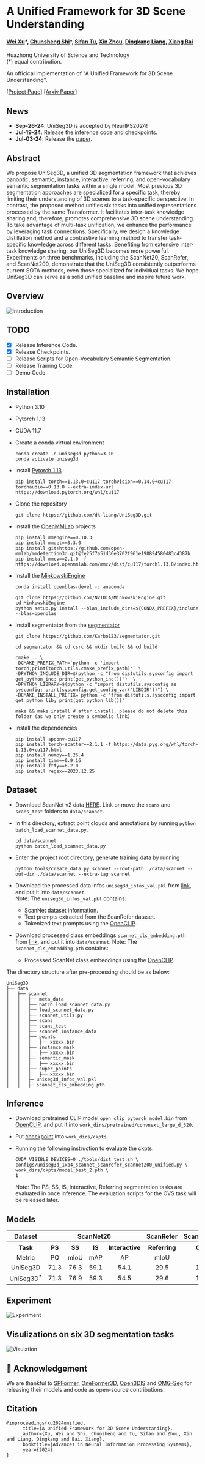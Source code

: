 # A Unified Framework for 3D Scene Understanding

#### [Wei Xu](https://scholar.google.com.hk/citations?hl=zh-CN&user=oMvFn0wAAAAJ)</sup>\*, [Chunsheng Shi](https://github.com/chunshengshi)</sup>\*, [Sifan Tu](https://github.com/SamorsetTuska), [Xin Zhou](https://lmd0311.github.io/), [Dingkang Liang](https://scholar.google.com/citations?user=Tre69v0AAAAJ&hl=zh-CN), [Xiang Bai](https://scholar.google.com/citations?user=UeltiQ4AAAAJ&hl=zh-CN)
Huazhong University of Science and Technology<br>
(*) equal contribution.

An officical implementation of "A Unified Framework for 3D Scene Understanding".<br>

[[Project Page](https://dk-liang.github.io/UniSeg3D/)]  [[Arxiv Paper](https://arxiv.org/abs/2407.03263)]

## News
- **Sep-26-24**: UniSeg3D is accepted by NeurIPS2024!
- **Jul-19-24**: Release the inference code and checkpoints.
- **Jul-03-24**: Release the [paper](https://arxiv.org/abs/2407.03263).

## Abstract
We propose UniSeg3D, a unified 3D segmentation framework that achieves panoptic, semantic, instance, interactive, referring, and open-vocabulary semantic segmentation tasks within a single model. Most previous 3D segmentation approaches are specialized for a specific task, thereby limiting their understanding of 3D scenes to a task-specific perspective. In contrast, the proposed method unifies six tasks into unified representations processed by the same Transformer. It facilitates inter-task knowledge sharing and, therefore, promotes comprehensive 3D scene understanding. To take advantage of multi-task unification, we enhance the performance by leveraging task connections. Specifically, we design a knowledge distillation method and a contrastive learning method to transfer task-specific knowledge across different tasks. Benefiting from extensive inter-task knowledge sharing, our UniSeg3D becomes more powerful. Experiments on three benchmarks, including the ScanNet20, ScanRefer, and ScanNet200, demonstrate that the UniSeg3D consistently outperforms current SOTA methods, even those specialized for individual tasks. We hope UniSeg3D can serve as a solid unified baseline and inspire future work.

## Overview
![Introduction](content/introduction.png)

## TODO
- [x] Release Inference Code.
- [x] Release Checkpoints.
- [ ] Release Scripts for Open-Vocabulary Semantic Segmentation.
- [ ] Release Training Code.
- [ ] Demo Code.

## Installation

- Python 3.10
- Pytorch 1.13
- CUDA 11.7

- Create a conda virtual environment
  ```
  conda create -n uniseg3d python=3.10
  conda activate uniseg3d
  ```
- Install [Pytorch 1.13](https://pytorch.org/)
  ```
  pip install torch==1.13.0+cu117 torchvision==0.14.0+cu117 torchaudio==0.13.0 --extra-index-url https://download.pytorch.org/whl/cu117
  ```

- Clone the repository
  ```
  git clone https://github.com/dk-liang/UniSeg3D.git
  ```

- Install the [OpenMMLab](https://github.com/open-mmlab) projects
  ```
  pip install mmengine==0.10.3
  pip install mmdet==3.3.0
  pip install git+https://github.com/open-mmlab/mmdetection3d.git@fe25f7a51d36e3702f961e198894580d83c4387b
  pip install mmcv==2.1.0 -f https://download.openmmlab.com/mmcv/dist/cu117/torch1.13.0/index.html
  ```

- Install the [MinkowskiEngine](https://github.com/NVIDIA/MinkowskiEngine)
  ```
  conda install openblas-devel -c anaconda

  git clone https://github.com/NVIDIA/MinkowskiEngine.git
  cd MinkowskiEngine
  python setup.py install --blas_include_dirs=${CONDA_PREFIX}/include --blas=openblas
  ```

- Install segmentator from the [segmentator](https://github.com/Karbo123/segmentator)
  ```
  git clone https://github.com/Karbo123/segmentator.git

  cd segmentator && cd csrc && mkdir build && cd build

  cmake .. \
  -DCMAKE_PREFIX_PATH=`python -c 'import torch;print(torch.utils.cmake_prefix_path)'` \
  -DPYTHON_INCLUDE_DIR=$(python -c "from distutils.sysconfig import get_python_inc; print(get_python_inc())")  \
  -DPYTHON_LIBRARY=$(python -c "import distutils.sysconfig as sysconfig; print(sysconfig.get_config_var('LIBDIR'))") \
  -DCMAKE_INSTALL_PREFIX=`python -c 'from distutils.sysconfig import get_python_lib; print(get_python_lib())'` 

  make && make install # after install, please do not delete this folder (as we only create a symbolic link)
  ```

- Install the dependencies
  ```
  pip install spconv-cu117
  pip install torch-scatter==2.1.1 -f https://data.pyg.org/whl/torch-1.13.0+cu117.html
  pip install numpy==1.26.4
  pip install timm==0.9.16
  pip install ftfy==6.2.0
  pip install regex==2023.12.25
  ```

## Dataset

- Download ScanNet v2 data [HERE](https://github.com/ScanNet/ScanNet). Link or move the `scans` and `scans_test` folders to `data/scannet`.

- In this directory, extract point clouds and annotations by running `python batch_load_scannet_data.py`.
  ```
  cd data/scannet
  python batch_load_scannet_data.py
  ```

- Enter the project root directory, generate training data by running
  ```
  python tools/create_data.py scannet --root-path ./data/scannet --out-dir ./data/scannet --extra-tag scannet
  ```

- Download the processed data infos `uniseg3d_infos_val.pkl` from [link](https://github.com/dk-liang/UniSeg3D/releases/download/v1.0/uniseg3d_infos_val.pkl), and put it into `data/scannet`.<br>
  Note: The `uniseg3d_infos_val.pkl` contains:
  - ScanNet dataset information.
  - Text prompts extracted from the ScanRefer dataset.
  - Tokenized text prompts using the [OpenCLIP](https://github.com/lxtGH/OMG-Seg/tree/main/ext/open_clip).

- Download processed class embeddings `scannet_cls_embedding.pth` from [link](https://github.com/dk-liang/UniSeg3D/releases/download/v1.0/scannet_cls_embedding.pth), and put it into `data/scannet`.
  Note: The `scannet_cls_embedding.pth` contains:
  - Processed ScanNet class embeddings using the [OpenCLIP](https://github.com/lxtGH/OMG-Seg/tree/main/ext/open_clip).

The directory structure after pre-processing should be as below:
```
UniSeg3D
├── data
│   ├── scannet
│   │   ├── meta_data
│   │   ├── batch_load_scannet_data.py
│   │   ├── load_scannet_data.py
│   │   ├── scannet_utils.py
│   │   ├── scans
│   │   ├── scans_test
│   │   ├── scannet_instance_data
│   │   ├── points
│   │   │   ├── xxxxx.bin
│   │   ├── instance_mask
│   │   │   ├── xxxxx.bin
│   │   ├── semantic_mask
│   │   │   ├── xxxxx.bin
│   │   ├── super_points
│   │   │   ├── xxxxx.bin
│   │   ├─ uniseg3d_infos_val.pkl
│   │   ├─ scannet_cls_embedding.pth
```

## Inference

- Download pretrained CLIP model `open_clip_pytorch_model.bin` from [OpenCLIP](https://huggingface.co/laion/CLIP-convnext_large_d_320.laion2B-s29B-b131K-ft-soup/blob/main/open_clip_pytorch_model.bin), and put it into `work_dirs/pretrained/convnext_large_d_320`.

- Put [checkpoint](https://github.com/dk-liang/UniSeg3D/releases/download/v1.0/model_best_2.pth) into `work_dirs/ckpts`.

- Running the following instruction to evaluate the ckpts:
  ```shell
  CUDA_VISIBLE_DEVICES=0 ./tools/dist_test.sh \
  configs/uniseg3d_1xb4_scannet_scanrefer_scannet200_unified.py \
  work_dirs/ckpts/model_best_2.pth \
  1
  ```
  Note: The PS, SS, IS, Interactive, Referring segmentation tasks are evaluated in once inference. The evaluation scripts for the OVS task will be released later.

## Models

<table style="border-collapse: collapse; text-align: center; vertical-align: middle;">
  <tr>
    <th style="text-align: center; vertical-align: middle;">Dataset</th>
    <th colspan="4" style="text-align: center; vertical-align: middle;">ScanNet20</th>
    <th style="text-align: center; vertical-align: middle;">ScanRefer</th>
    <th style="text-align: center; vertical-align: middle;">ScanNet200</th>
    <th style="text-align: center; vertical-align: middle;">Download</th>
  </tr>
  <tr>
    <th style="text-align: center; vertical-align: middle;">Task</th>
    <th style="text-align: center; vertical-align: middle;">PS</th>
    <th style="text-align: center; vertical-align: middle;">SS</th>
    <th style="text-align: center; vertical-align: middle;">IS</th>
    <th style="text-align: center; vertical-align: middle;">Interactive</th>
    <th style="text-align: center; vertical-align: middle;">Referring</th>
    <th style="text-align: center; vertical-align: middle;">OVS</th>
    <th style="text-align: center; vertical-align: middle;">ckpt</th>
  </tr>
  <tr>
    <td align="center">Metric</td>
    <td align="center">PQ</td>
    <td align="center">mIoU</td>
    <td align="center">mAP</td>
    <td align="center">AP</td>
    <td align="center">mIoU</td>
    <td align="center">AP</td>
    <td align="center">-</td>
  </tr>
  <tr>
    <td align="center">UniSeg3D</td>
    <td align="center">71.3</td>
    <td align="center">76.3</td>
    <td align="center">59.1</td>
    <td align="center">54.1</td>
    <td align="center">29.5</td>
    <td align="center">19.6</td>
    <td align="center"><a href="https://github.com/dk-liang/UniSeg3D/releases/download/v1.0/model_best.pth">link</a></td>
  </tr>
  <tr>
    <td align="center">UniSeg3D<sup>*<sup></td>
    <td align="center">71.3</td>
    <td align="center">76.9</td>
    <td align="center">59.3</td>
    <td align="center">54.5</td>
    <td align="center">29.6</td>
    <td align="center">19.7</td>
    <td align="center"><a href="https://github.com/dk-liang/UniSeg3D/releases/download/v1.0/model_best_2.pth">link</a></td>
  </tr>
</table>

## Experiment
![Experiment](content/comparison.png)

## Visulizations on six 3D segmentation tasks
![Visulation](content/MultiSegVisual-480P.gif)

## 🙏 Acknowledgement
We are thankful to [SPFormer](https://github.com/sunjiahao1999/SPFormer), [OneFormer3D](https://github.com/oneformer3d/oneformer3d), [Open3DIS](https://github.com/VinAIResearch/Open3DIS) and [OMG-Seg](https://github.com/lxtGH/OMG-Seg) for releasing their models and code as open-source contributions.

## Citation
```
@inproceedings{xu2024unified,
      title={A Unified Framework for 3D Scene Understanding},
      author={Xu, Wei and Shi, Chunsheng and Tu, Sifan and Zhou, Xin and Liang, Dingkang and Bai, Xiang},
      booktitle={Advances in Neural Information Processing Systems},
      year={2024}
}
```